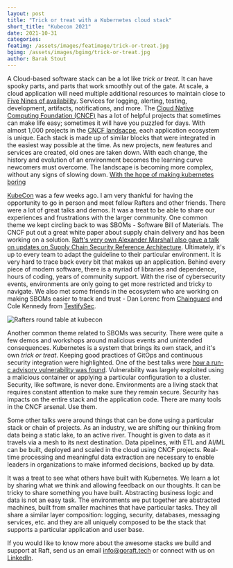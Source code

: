 ```yaml
---
layout: post
title: "Trick or treat with a Kubernetes cloud stack"
short_title: "Kubecon 2021"
date: 2021-10-31
categories:
featimg: /assets/images/featimage/trick-or-treat.jpg
bgimg: /assets/images/bgimg/trick-or-treat.jpg
author: Barak Stout
---
```


A Cloud-based software stack can be a lot like _trick or treat_. It can have spooky parts, and parts that work smoothly out of the gate. At scale, a cloud application will need multiple additional resources to maintain close to [Five Nines of availability](https://en.wikipedia.org/wiki/High_availability#Percentage_calculation). Services for logging, alerting, testing, development, artifacts, notifications, and more. The [Cloud Native Computing Foundation (CNCF)](https://www.cncf.io/) has a lot of helpful projects that sometimes can make life easy; sometimes it will have you puzzled for days. With almost 1,000 projects in the [CNCF landsacpe](https://landscape.cncf.io/), each application ecosystem is unique. Each stack is made up of similar blocks that were integrated in the easiest way possible at the time. As new projects, new features and services are created, old ones are taken down. With each change, the history and evolution of an environment becomes the learning curve newcomers must overcome. The landscape is becoming more complex, without any signs of slowing down. [With the hope of making kubernetes boring](https://twitter.com/timothysc/status/1453119919055310856)

[KubeCon](https://events.linuxfoundation.org/kubecon-cloudnativecon-north-america/) was a few weeks ago. I am very thankful for having the opportunity to go in person and meet fellow Rafters and other friends. There were a lot of great talks and demos. It was a treat to be able to share our experiences and frustrations with the larger community. One common theme we kept circling back to was SBOMs - Software Bill of Materials. The CNCF put out a great white paper about supply chain delivery and has been working on a solution. [Raft's very own Alexander Marshall also gave a talk on updates on Supply Chain Security Reference Architecture](https://www.youtube.com/watch?v=5T9aRbzmapw). Ultimately, it's up to every team to adapt the guideline to their particular environment. It is very hard to trace back every bit that makes up an application. Behind every piece of modern software, there is a myriad of libraries and dependence, hours of coding, years of community support. With the rise of cybersecurity events, environments are only going to get more restricted and tricky to navigate. We also met some friends in the ecosystem who are working on making SBOMs easier to track and trust - Dan Lorenc from [Chainguard](https://chainguard.dev/) and Cole Kennedy from [TestifySec](https://www.testifysec.com/).

![Rafters round table at kubecon](/assets/images/kubecon_round_table.jpg)

Another common theme related to SBOMs was security. There were quite a few demos and workshops around malicious events and unintended consequences. Kubernetes is a system that brings its own stack, and it's own _trick or treat_. Keeping good practices of GitOps and continuous security integration were highlighted. One of the best talks were [how a run-c advisory vulnerability was found](https://www.youtube.com/watch?v=V8JXexaLGCU&list=PLj6h78yzYM2Nd1U4RMhv7v88fdiFqeYAP&index=185). Vulnerability was largely exploited using a malicious container or applying a particular configuration to a cluster. Security, like software, is never done. Environments are a living stack that requires constant attention to make sure they remain secure. Security has impacts on the entire stack and the application code. There are many tools in the CNCF arsenal. Use them.

Some other talks were around things that can be done using a particular stack or chain of projects. As an industry, we are shifting our thinking from data being a static lake, to an active river. Thought is given to data as it travels via a mesh to its next destination. Data pipelines, with ETL and AI/ML can be built, deployed and scaled in the cloud using CNCF projects. Real-time processing and meaningful data extraction are necessary to enable leaders in organizations to make informed decisions, backed up by data.

It was a treat to see what others have built with Kubernetes. We learn a lot by sharing what we think and allowing feedback on our thoughts. It can be tricky to share something you have built. Abstracting business logic and data is not an easy task. The environments we put together are abstracted machines, built from smaller machines that have particular tasks. They all share a similar layer composition: logging, security, databases, messaging services, etc. and they are all uniquely composed to be the stack that supports a particular application and user base.

If you would like to know more about the awesome stacks we build and support at Raft, send us an email <info@goraft.tech> or connect with us on [LinkedIn](https://www.linkedin.com/company/raft-tech).
